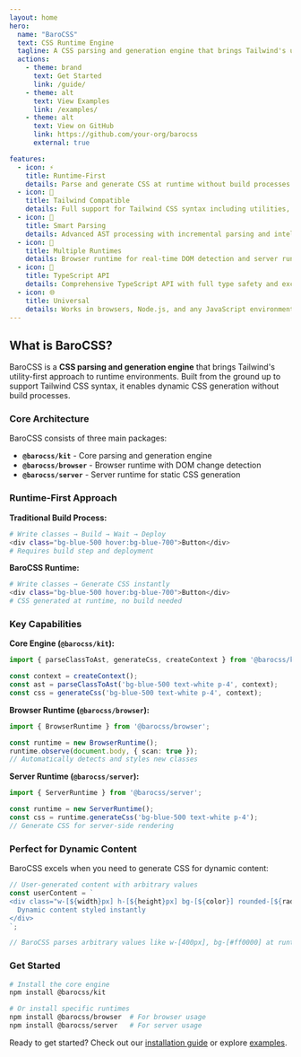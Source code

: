 ```yaml
---
layout: home
hero:
  name: "BaroCSS"
  text: CSS Runtime Engine
  tagline: A CSS parsing and generation engine that brings Tailwind's utility-first approach to runtime environments
  actions:
    - theme: brand
      text: Get Started
      link: /guide/
    - theme: alt
      text: View Examples
      link: /examples/
    - theme: alt
      text: View on GitHub
      link: https://github.com/your-org/barocss
      external: true

features:
  - icon: ⚡
    title: Runtime-First
    details: Parse and generate CSS at runtime without build processes. Perfect for dynamic content and real-time styling.
  - icon: 🎯
    title: Tailwind Compatible
    details: Full support for Tailwind CSS syntax including utilities, variants, and arbitrary values.
  - icon: 🧠
    title: Smart Parsing
    details: Advanced AST processing with incremental parsing and intelligent caching for optimal performance.
  - icon: 🚀
    title: Multiple Runtimes
    details: Browser runtime for real-time DOM detection and server runtime for static CSS generation.
  - icon: 🔧
    title: TypeScript API
    details: Comprehensive TypeScript API with full type safety and excellent developer experience.
  - icon: 🌐
    title: Universal
    details: Works in browsers, Node.js, and any JavaScript environment with consistent behavior.
---
```


## What is BaroCSS?

BaroCSS is a **CSS parsing and generation engine** that brings Tailwind's utility-first approach to runtime environments. Built from the ground up to support Tailwind CSS syntax, it enables dynamic CSS generation without build processes.

### Core Architecture

BaroCSS consists of three main packages:

- **`@barocss/kit`** - Core parsing and generation engine
- **`@barocss/browser`** - Browser runtime with DOM change detection  
- **`@barocss/server`** - Server runtime for static CSS generation

### Runtime-First Approach

**Traditional Build Process:**
```bash
# Write classes → Build → Wait → Deploy
<div class="bg-blue-500 hover:bg-blue-700">Button</div>
# Requires build step and deployment
```

**BaroCSS Runtime:**
```bash
# Write classes → Generate CSS instantly
<div class="bg-blue-500 hover:bg-blue-700">Button</div>
# CSS generated at runtime, no build needed
```

### Key Capabilities

**Core Engine (`@barocss/kit`):**
```typescript
import { parseClassToAst, generateCss, createContext } from '@barocss/kit';

const context = createContext();
const ast = parseClassToAst('bg-blue-500 text-white p-4', context);
const css = generateCss('bg-blue-500 text-white p-4', context);
```

**Browser Runtime (`@barocss/browser`):**
```typescript
import { BrowserRuntime } from '@barocss/browser';

const runtime = new BrowserRuntime();
runtime.observe(document.body, { scan: true });
// Automatically detects and styles new classes
```

**Server Runtime (`@barocss/server`):**
```typescript
import { ServerRuntime } from '@barocss/server';

const runtime = new ServerRuntime();
const css = runtime.generateCss('bg-blue-500 text-white p-4');
// Generate CSS for server-side rendering
```

### Perfect for Dynamic Content

BaroCSS excels when you need to generate CSS for dynamic content:

```typescript
// User-generated content with arbitrary values
const userContent = `
<div class="w-[${width}px] h-[${height}px] bg-[${color}] rounded-[${radius}px]">
  Dynamic content styled instantly
</div>
`;

// BaroCSS parses arbitrary values like w-[400px], bg-[#ff0000] at runtime
```

### Get Started

```bash
# Install the core engine
npm install @barocss/kit

# Or install specific runtimes
npm install @barocss/browser  # For browser usage
npm install @barocss/server   # For server usage
```

Ready to get started? Check out our [installation guide](/guide/installation) or explore [examples](/examples/).
